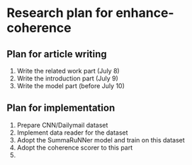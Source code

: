 # Research plan for enhance-coherence

## Plan for article writing

1. Write the related work part (July 8)
2. Write the introduction part (July 9)
3. Write the model part (before July 10)

## Plan for implementation

1. Prepare CNN/Dailymail dataset
2. Implement data reader for the dataset
3. Adopt the SummaRuNNer model and train on this dataset
4. Adopt the coherence scorer to this part
5. ​


